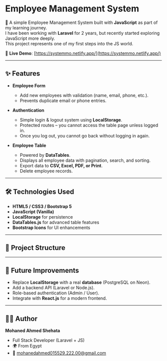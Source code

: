 # Employee Management System  

🚀 A simple Employee Management System built with **JavaScript** as part of my learning journey.  
I have been working with **Laravel** for 2 years, but recently started exploring JavaScript more deeply.  
This project represents one of my first steps into the JS world.  

🔗 **Live Demo**: [https://systemmo.netlify.app/](https://systemmo.netlify.app/)  

---

## ✨ Features  

- **Employee Form**  
  - Add new employees with validation (name, email, phone, etc.).  
  - Prevents duplicate email or phone entries.  

- **Authentication**  
  - Simple login & logout system using **LocalStorage**.  
  - Protected routes – you cannot access the table page unless logged in.  
  - Once you log out, you cannot go back without logging in again.  

- **Employee Table**  
  - Powered by **DataTables**.  
  - Displays all employee data with pagination, search, and sorting.  
  - Export data to **CSV, Excel, PDF, or Print**.  
  - Delete employee records.  

---

## 🛠️ Technologies Used  

- **HTML5 / CSS3 / Bootstrap 5**  
- **JavaScript (Vanilla)**  
- **LocalStorage** for persistence  
- **DataTables.js** for advanced table features  
- **Bootstrap Icons** for UI enhancements  

---

## 📂 Project Structure  

---

## 🔮 Future Improvements  

- Replace **LocalStorage** with a real **database** (PostgreSQL on Neon).  
- Add a backend API (Laravel or Node.js).  
- Role-based authentication (Admin / User).  
- Integrate with **React.js** for a modern frontend.  

---

## 👨‍💻 Author  

**Mohaned Ahmed Shehata**  
- Full Stack Developer (Laravel + JS)  
- 🌍 From Egypt  
- 📧 [mohanedahmed015529.222.00@gmail.com](mailto:mohanedahmed015529.222.00@gmail.com)  



